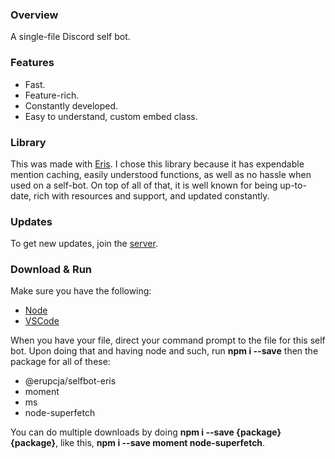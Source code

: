 ### Overview
A single-file Discord self bot.

### Features
  + Fast.
  + Feature-rich.
  + Constantly developed.
  + Easy to understand, custom embed class.

### Library
This was made with [Eris](https://abal.moe/Eris). I chose this library because it
has expendable mention caching, easily understood functions, as well as no hassle when used
on a self-bot. On top of all of that, it is well known for being up-to-date, rich
with resources and support, and updated constantly.

### Updates
To get new updates, join the [server](https://discord.gg/Wdrsu2xQez).

### Download & Run
Make sure you have the following:
  + [Node](https://nodejs.org/)
  + [VSCode](https://code.visualstudio.com/)
	
When you have your file, direct your command prompt to the file for this self bot.
Upon doing that and having node and such, run **npm i --save** then the package for all of these:
  + @erupcja/selfbot-eris
  + moment
  + ms
  + node-superfetch

You can do multiple downloads by doing **npm i --save {package} {package}**, like this, **npm i --save moment node-superfetch**.
